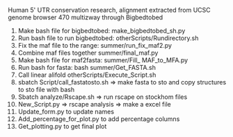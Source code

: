 Human 5' UTR conservation research, alignment extracted from UCSC genome browser 470 multizway through Bigbedtobed
1.	Make bash file for bigbedtobed: make_bigbedtobed_sh.py
2.	Run bash file to run bigbedtobed: otherScripts/Rundirectory.sh
3.	Fix the maf file to the range: summer/run_fix_maf2.py
4.	Combine maf files together summer/final_maf.py
5.	Make bash file for maf2fasta: summer/Fill_ MAF_to_MFA.py
6.	Run bash for fasta: bash summer/Get_FASTA.sh
7.	Call linear alifold  otherScripts/Execute_Script.sh
8.	sbatch Script/call_fastatosto.sh => make fasta to sto and copy structures to sto file with bash
9.	Sbatch analyze/Rscape.sh => run rscape on stockhom files
10.	New_Script.py => rscape analysis => make a excel file
11.	Update_form.py to update names
12.	Add_percentage_for_plot.py to add percentage columns
13.	Get_plotting.py to get final plot
